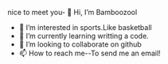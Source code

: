 nice to meet you- 👋 Hi, I’m Bamboozool
- 👀 I’m interested in sports.Like basketball
- 🌱 I’m currently learning writting a code.
- 💞️ I’m looking to collaborate on github
- 📫 How to reach me--To send me an email!
<!---
Bamboozool/Bamboozool is a ✨ special ✨ repository because its `README.md` (this file) appears on your GitHub profile.
You can click the Preview link to take a look at your changes.
--->
